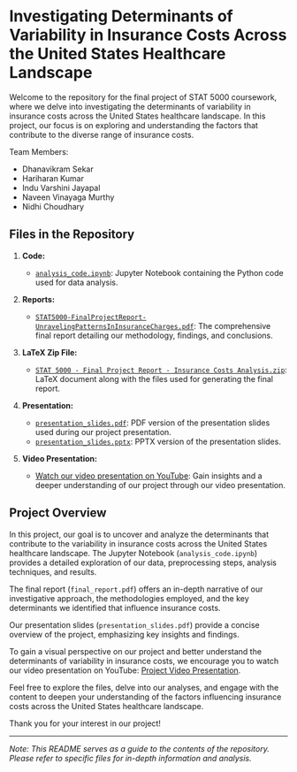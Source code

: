 # Investigating Determinants of Variability in Insurance Costs Across the United States Healthcare Landscape

Welcome to the repository for the final project of STAT 5000 coursework, where we delve into investigating the determinants of variability in insurance costs across the United States healthcare landscape. In this project, our focus is on exploring and understanding the factors that contribute to the diverse range of insurance costs.

Team Members:
* Dhanavikram Sekar
* Hariharan Kumar
* Indu Varshini Jayapal
* Naveen Vinayaga Murthy
* Nidhi Choudhary

## Files in the Repository

1. **Code:**
   - [`analysis_code.ipynb`](https://github.com/InduVarshini/Unraveling-Patterns-In-Insurance-Charges/blob/main/analysis_code.ipynb): Jupyter Notebook containing the Python code used for data analysis.

2. **Reports:**
   - [`STAT5000-FinalProjectReport-UnravelingPatternsInInsuranceCharges.pdf`](https://github.com/InduVarshini/Unraveling-Patterns-In-Insurance-Charges/blob/main/STAT5000-FinalProjectReport-UnravelingPatternsInInsuranceCharges.pdf): The comprehensive final report detailing our methodology, findings, and conclusions.

3. **LaTeX Zip File:**
   - [`STAT 5000 - Final Project Report - Insurance Costs Analysis.zip`](https://github.com/InduVarshini/Unraveling-Patterns-In-Insurance-Charges/blob/main/STAT%205000%20-%20Final%20Project%20Report%20-%20Insurance%20Costs%20Analysis.zip): LaTeX document along with the files used for generating the final report.

4. **Presentation:**
   - [`presentation_slides.pdf`](https://github.com/InduVarshini/Unraveling-Patterns-In-Insurance-Charges/blob/main/presentation_slides.pdf): PDF version of the presentation slides used during our project presentation.
   - [`presentation_slides.pptx`](https://github.com/InduVarshini/Unraveling-Patterns-In-Insurance-Charges/blob/main/presentation_slide_deck.pptx): PPTX version of the presentation slides.

5. **Video Presentation:**
   - [Watch our video presentation on YouTube](https://www.youtube.com/watch?v=f8VYyrw_g9g): Gain insights and a deeper understanding of our project through our video presentation.

## Project Overview

In this project, our goal is to uncover and analyze the determinants that contribute to the variability in insurance costs across the United States healthcare landscape. The Jupyter Notebook (`analysis_code.ipynb`) provides a detailed exploration of our data, preprocessing steps, analysis techniques, and results.

The final report (`final_report.pdf`) offers an in-depth narrative of our investigative approach, the methodologies employed, and the key determinants we identified that influence insurance costs. 

Our presentation slides (`presentation_slides.pdf`) provide a concise overview of the project, emphasizing key insights and findings.

To gain a visual perspective on our project and better understand the determinants of variability in insurance costs, we encourage you to watch our video presentation on YouTube: [Project Video Presentation](https://www.youtube.com/watch?v=f8VYyrw_g9g).

Feel free to explore the files, delve into our analyses, and engage with the content to deepen your understanding of the factors influencing insurance costs across the United States healthcare landscape.

Thank you for your interest in our project!

---

*Note: This README serves as a guide to the contents of the repository. Please refer to specific files for in-depth information and analysis.*
